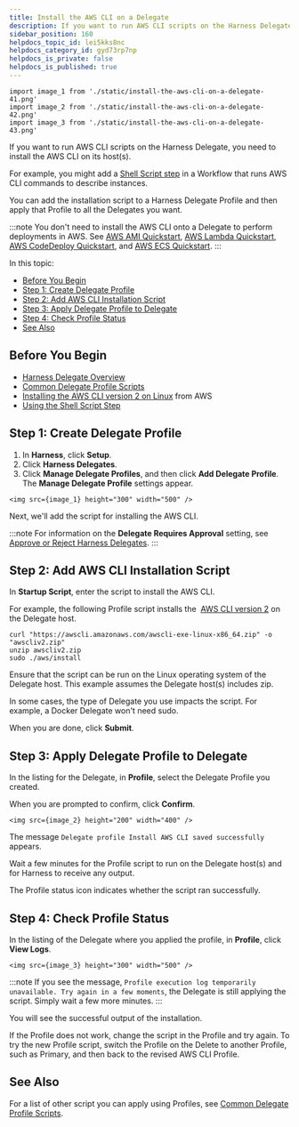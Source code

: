 ```yaml
---
title: Install the AWS CLI on a Delegate
description: If you want to run AWS CLI scripts on the Harness Delegate, you need to install the AWS CLI on its host(s). For example, you might add a Shell Script step in a Workflow that runs AWS CLI commands to…
sidebar_position: 160
helpdocs_topic_id: lei5kks8nc
helpdocs_category_id: gyd73rp7np
helpdocs_is_private: false
helpdocs_is_published: true
---
```


```mdx-code-block
import image_1 from './static/install-the-aws-cli-on-a-delegate-41.png'
import image_2 from './static/install-the-aws-cli-on-a-delegate-42.png'
import image_3 from './static/install-the-aws-cli-on-a-delegate-43.png'
```

If you want to run AWS CLI scripts on the Harness Delegate, you need to install the AWS CLI on its host(s).

For example, you might add a [Shell Script step](../../../continuous-delivery/model-cd-pipeline/workflows/capture-shell-script-step-output.md) in a Workflow that runs AWS CLI commands to describe instances.

You can add the installation script to a Harness Delegate Profile and then apply that Profile to all the Delegates you want.

:::note
You don't need to install the AWS CLI onto a Delegate to perform deployments in AWS. See [AWS AMI Quickstart](../../../first-gen-quickstarts/aws-ami-deployments.md), [AWS Lambda Quickstart](../../../first-gen-quickstarts/aws-lambda-deployments.md), [AWS CodeDeploy Quickstart](../../../first-gen-quickstarts/aws-code-deploy-quickstart.md), and [AWS ECS Quickstart](../../../first-gen-quickstarts/aws-ecs-deployments.md).
:::

In this topic:

* [Before You Begin](#before-you-begin)
* [Step 1: Create Delegate Profile](#step-1-create-delegate-profile)
* [Step 2: Add AWS CLI Installation Script](#step-2-add-aws-cli-installation-script)
* [Step 3: Apply Delegate Profile to Delegate](#step-3-apply-delegate-profile-to-delegate)
* [Step 4: Check Profile Status](#step-4-check-profile-status)
* [See Also](#see-also)

## Before You Begin

* [Harness Delegate Overview](delegate-installation.md)
* [Common Delegate Profile Scripts](../../techref-category/account-ref/delegate-ref/common-delegate-profile-scripts.md)
* [Installing the AWS CLI version 2 on Linux](https://docs.aws.amazon.com/cli/latest/userguide/install-cliv2-linux.html) from AWS
* [Using the Shell Script Step](../../../continuous-delivery/model-cd-pipeline/workflows/capture-shell-script-step-output.md)

## Step 1: Create Delegate Profile

1. In **Harness**, click **Setup**.
2. Click **Harness Delegates**.
3. Click **Manage Delegate Profiles**, and then click **Add Delegate Profile**. The **Manage Delegate Profile** settings appear.

```mdx-code-block
<img src={image_1} height="300" width="500" />
```

Next, we'll add the script for installing the AWS CLI.

:::note
For information on the **Delegate Requires Approval** setting, see [Approve or Reject Harness Delegates](approve-or-reject-harness-delegates.md).
:::

## Step 2: Add AWS CLI Installation Script

In **Startup Script**, enter the script to install the AWS CLI.

For example, the following Profile script installs the  [AWS CLI version 2](https://docs.aws.amazon.com/cli/latest/userguide/install-cliv2-linux.html) on the Delegate host.


```
curl "https://awscli.amazonaws.com/awscli-exe-linux-x86_64.zip" -o "awscliv2.zip"  
unzip awscliv2.zip  
sudo ./aws/install
```
Ensure that the script can be run on the Linux operating system of the Delegate host. This example assumes the Delegate host(s) includes zip.

In some cases, the type of Delegate you use impacts the script. For example, a Docker Delegate won't need sudo.

When you are done, click **Submit**.

## Step 3: Apply Delegate Profile to Delegate

In the listing for the Delegate, in **Profile**, select the Delegate Profile you created.

When you are prompted to confirm, click **Confirm**.

```mdx-code-block
<img src={image_2} height="200" width="400" />
```

The message `Delegate profile Install AWS CLI saved successfully` appears.

Wait a few minutes for the Profile script to run on the Delegate host(s) and for Harness to receive any output.

The Profile status icon indicates whether the script ran successfully.

## Step 4: Check Profile Status

In the listing of the Delegate where you applied the profile, in **Profile**, click **View Logs**.

```mdx-code-block
<img src={image_3} height="300" width="500" />
```

:::note
If you see the message, `Profile execution log temporarily unavailable. Try again in a few moments`, the Delegate is still applying the script. Simply wait a few more minutes.
:::

You will see the successful output of the installation.

If the Profile does not work, change the script in the Profile and try again. To try the new Profile script, switch the Profile on the Delete to another Profile, such as Primary, and then back to the revised AWS CLI Profile.

## See Also

For a list of other script you can apply using Profiles, see [Common Delegate Profile Scripts](../../techref-category/account-ref/delegate-ref/common-delegate-profile-scripts.md).


